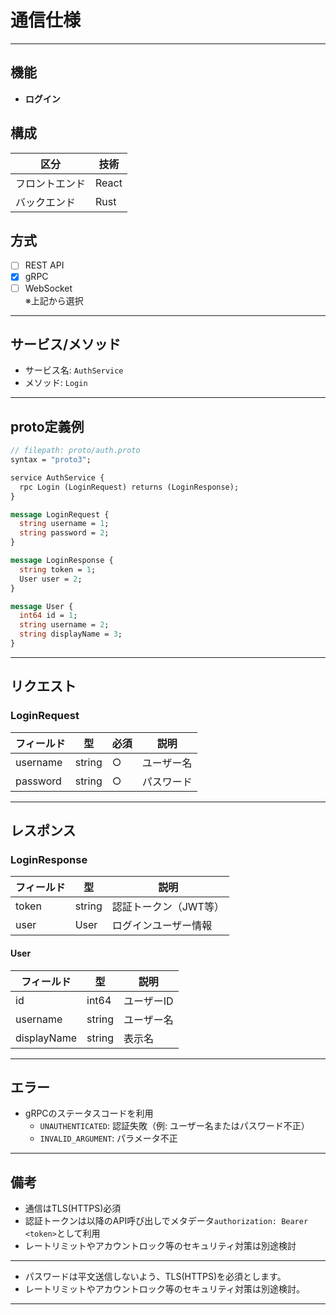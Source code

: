 # 通信仕様

---

## 機能

- **ログイン**

## 構成

| 区分             | 技術   |
|------------------|--------|
| フロントエンド   | React  |
| バックエンド     | Rust   |

## 方式

- [ ] REST API
- [x] gRPC
- [ ] WebSocket  
  ※上記から選択

---

## サービス/メソッド

- サービス名: `AuthService`
- メソッド: `Login`

---

## proto定義例

```proto
// filepath: proto/auth.proto
syntax = "proto3";

service AuthService {
  rpc Login (LoginRequest) returns (LoginResponse);
}

message LoginRequest {
  string username = 1;
  string password = 2;
}

message LoginResponse {
  string token = 1;
  User user = 2;
}

message User {
  int64 id = 1;
  string username = 2;
  string displayName = 3;
}
```

---

## リクエスト

### LoginRequest

| フィールド   | 型     | 必須 | 説明           |
|--------------|--------|------|----------------|
| username     | string | ○    | ユーザー名     |
| password     | string | ○    | パスワード     |

---

## レスポンス

### LoginResponse

| フィールド   | 型     | 説明                       |
|--------------|--------|----------------------------|
| token        | string | 認証トークン（JWT等）      |
| user         | User   | ログインユーザー情報       |

#### User

| フィールド     | 型     | 説明         |
|----------------|--------|--------------|
| id             | int64  | ユーザーID   |
| username       | string | ユーザー名   |
| displayName    | string | 表示名       |

---

## エラー

- gRPCのステータスコードを利用
  - `UNAUTHENTICATED`: 認証失敗（例: ユーザー名またはパスワード不正）
  - `INVALID_ARGUMENT`: パラメータ不正

---

## 備考

- 通信はTLS(HTTPS)必須
- 認証トークンは以降のAPI呼び出しでメタデータ`authorization: Bearer <token>`として利用
- レートリミットやアカウントロック等のセキュリティ対策は別途検討

---
- パスワードは平文送信しないよう、TLS(HTTPS)を必須とします。
- レートリミットやアカウントロック等のセキュリティ対策は別途検討。

---
